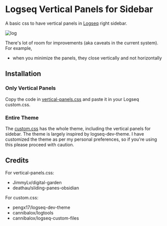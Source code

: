 # Logseq Vertical Panels for Sidebar

A basic css to have vertical panels in [Logseq](https://logseq.github.io/#/page/Contents) right sidebar.

![log](https://user-images.githubusercontent.com/99054998/162599256-c16f3e42-fd07-49c5-8e81-477c102c7d76.gif)

There's lot of room for improvements (aka caveats in the current system). For example, 

* when you minimize the panels, they close vertically and not horizontally

## Installation

### Only Vertical Panels

Copy the code in [vertical-panels.css](https://github.com/r-hegde/logseq-vertical-panels/blob/main/vertical-panels.css) and paste it in your Logseq custom.css. 

### Entire Theme

The [custom.css](https://github.com/r-hegde/logseq-vertical-panels/blob/main/custom.css) has the whole theme, including the vertical panels for sidebar. The theme is largely inspired by logseq-dev-theme. I have customized the theme as per my personal preferences, so if you're using this please proceed with caution. 

## Credits

For vertical-panels.css:

* JimmyLv/digital-garden
* deathau/sliding-panes-obsidian

For custom.css:

* pengx17/logseq-dev-theme
* cannibalox/logtools
* cannibalox/logseq-custom-files
